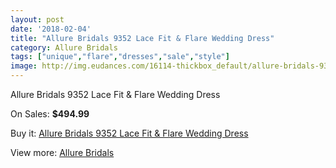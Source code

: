```yaml
---
layout: post
date: '2018-02-04'
title: "Allure Bridals 9352 Lace Fit & Flare Wedding Dress"
category: Allure Bridals
tags: ["unique","flare","dresses","sale","style"]
image: http://img.eudances.com/16114-thickbox_default/allure-bridals-9352-lace-fit-flare-wedding-dress.jpg
---
```

Allure Bridals 9352 Lace Fit & Flare Wedding Dress

On Sales: **$494.99**
<a href="https://www.eudances.com/en/allure-bridals/4736-allure-bridals-9352-lace-fit-flare-wedding-dress.html"><amp-img layout="responsive" width="600" height="600" src="//img.eudances.com/16114-thickbox_default/allure-bridals-9352-lace-fit-flare-wedding-dress.jpg" alt="Allure Bridals 9352 Lace Fit & Flare Wedding Dress 0" /></a>
<a href="https://www.eudances.com/en/allure-bridals/4736-allure-bridals-9352-lace-fit-flare-wedding-dress.html"><amp-img layout="responsive" width="600" height="600" src="//img.eudances.com/16116-thickbox_default/allure-bridals-9352-lace-fit-flare-wedding-dress.jpg" alt="Allure Bridals 9352 Lace Fit & Flare Wedding Dress 1" /></a>
<a href="https://www.eudances.com/en/allure-bridals/4736-allure-bridals-9352-lace-fit-flare-wedding-dress.html"><amp-img layout="responsive" width="600" height="600" src="//img.eudances.com/16115-thickbox_default/allure-bridals-9352-lace-fit-flare-wedding-dress.jpg" alt="Allure Bridals 9352 Lace Fit & Flare Wedding Dress 2" /></a>

Buy it: [Allure Bridals 9352 Lace Fit & Flare Wedding Dress](https://www.eudances.com/en/allure-bridals/4736-allure-bridals-9352-lace-fit-flare-wedding-dress.html "Allure Bridals 9352 Lace Fit & Flare Wedding Dress")

View more: [Allure Bridals](https://www.eudances.com/en/2-allure-bridals "Allure Bridals")